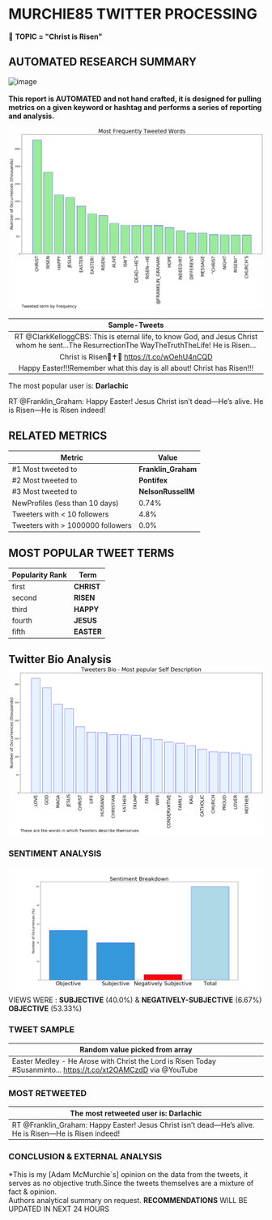# MURCHIE85 TWITTER PROCESSING 
&#x1F34E; **TOPIC = "Christ is Risen"**

## AUTOMATED RESEARCH SUMMARY

![image](https://marketingplatform.google.com/about/static/images/gmp/analytics-smb-benefit.jpg)
<br></br>
<b> This report is AUTOMATED and not hand crafted, it is designed for pulling metrics on a given keyword or hashtag and performs a series of reporting and analysis.</b>



![image](TWEETS.png)



|                **Sample-Tweets**        |
| :-------------: |
| RT @ClarkKelloggCBS: This is eternal life, to know God, and Jesus Christ whom he sent...The ResurrectionThe WayTheTruthTheLife! He is Risen… |
| Christ is Risen🙏✝️🙏 https://t.co/wOehU4nCQD |
| Happy Easter!!!Remember what this day is all about! Christ has Risen!!! |

The most popular user is: **Darlachic**
<div class="alert alert-block alert-danger"> RT @Franklin_Graham: Happy Easter! Jesus Christ isn’t dead—He’s alive. He is Risen—He is Risen indeed!</div>

## RELATED METRICS<br>
| Metric | Value |
| ------------- | ------------- |
| #1 Most tweeted to  | **Franklin_Graham** |
| #2 Most tweeted to  | **Pontifex** |
| #3 Most tweeted to  | **NelsonRussellM** |
| NewProfiles (less than 10 days) | 0.74%  |
| Tweeters with < 10 followers  | 4.8%|
| Tweeters with > 1000000 followers  | 0.0%  |



## MOST POPULAR TWEET TERMS 


| Popularity Rank  | Term |
| ------------- | ------------- |
| first  | **CHRIST**  |
| second  | **RISEN**  |
| third  | **HAPPY** |
| fourth  | **JESUS**  |
| fifth  | **EASTER**  |


## Twitter Bio Analysis![image](BIO.png)
### SENTIMENT ANALYSIS
![image](sentiment.png)
VIEWS WERE : **SUBJECTIVE**  (40.0%) & **NEGATIVELY-SUBJECTIVE** (6.67%) **OBJECTIVE** (53.33%)

### TWEET SAMPLE 
| Random value picked from array |
| ------------- |
|Easter Medley - He Arose with Christ the Lord is Risen Today #Susanminto... https://t.co/xt2OAMCzdD via @YouTube |

### MOST RETWEETED 

| The most retweeted user is: **Darlachic**  |
| ------------- |
| RT @Franklin_Graham: Happy Easter! Jesus Christ isn’t dead—He’s alive. He is Risen—He is Risen indeed! |

### CONCLUSION & EXTERNAL ANALYSIS

*This is my [Adam McMurchie`s] opinion on the data from the tweets, it serves as no objective truth.Since the tweets themselves are a mixture of fact & opinion.<br>
Authors analytical summary on request.
**RECOMMENDATIONS** WILL BE UPDATED IN NEXT  24 HOURS <br>